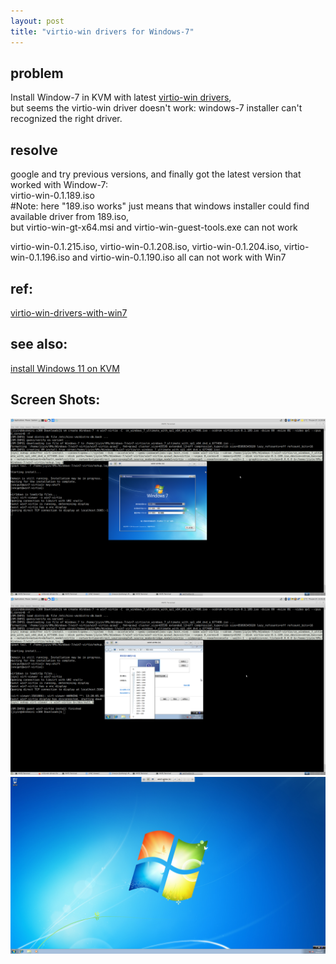 ```yaml
---
layout: post
title: "virtio-win drivers for Windows-7"
---
```


## problem
Install Window-7 in KVM with latest [virtio-win drivers](https://fedorapeople.org/groups/virt/virtio-win/direct-downloads/archive-virtio/),  
but seems the virtio-win driver doesn't work: windows-7 installer can't recognized the right driver.

## resolve
google and try previous versions, and finally got the latest version that worked with Window-7:  
 virtio-win-0.1.189.iso  
 #Note: here "189.iso works" just means that windows installer could find available driver from 189.iso,  
  but virtio-win-gt-x64.msi and virtio-win-guest-tools.exe can not work

 virtio-win-0.1.215.iso, virtio-win-0.1.208.iso, virtio-win-0.1.204.iso, virtio-win-0.1.196.iso and virtio-win-0.1.190.iso all can not work with Win7  
 
## ref:
[virtio-win-drivers-with-win7](https://askubuntu.com/questions/1310440/using-virtio-win-drivers-with-win7-sp1-x64)  

## see also:
[install Windows 11 on KVM](https://tcler.github.io/2022/01/08/install-windows-11-on-KVM/)  

## Screen Shots:

![kiss-vm-win7-virtio](https://raw.githubusercontent.com/tcler/tcler.github.io/master/public/imgs/kiss-vm-win7-virtio/kiss-vm-win7-virtio.png)
![kiss-vm-win7-virtio-2](https://raw.githubusercontent.com/tcler/tcler.github.io/master/public/imgs/kiss-vm-win7-virtio/kiss-vm-win7-virtio-2.png)
![kiss-vm-win7-virtio-3](https://raw.githubusercontent.com/tcler/tcler.github.io/master/public/imgs/kiss-vm-win7-virtio/kiss-vm-win7-virtio-3.png)

